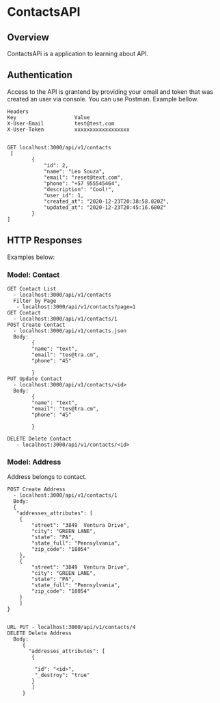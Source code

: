 # ContactsAPI
## Overview

ContactsAPi is a application to learning about API.

## Authentication
Access to the API is grantend by providing your email and token that was created an user via console. You can use Postman. Example bellow.
```
Headers
Key                   Value
X-User-Email          test@test.com
X-User-Token          xxxxxxxxxxxxxxxxxx


GET localhost:3000/api/v1/contacts
 [
        {
            "id": 2,
            "name": "Leo Souza",
            "email": "reset@text.com",
            "phone": "+57 955545464",
            "description": "Cool!",
            "user_id": 1,
            "created_at": "2020-12-23T20:38:58.020Z",
            "updated_at": "2020-12-23T20:45:16.680Z"
        }
]

```

## HTTP Responses
Examples below:
### Model: Contact
```
GET Contact List
  - localhost:3000/api/v1/contacts
  Filter by Page
   - localhost:3000/api/v1/contacts?page=1
GET Contact
  - localhost:3000/api/v1/contacts/1
POST Create Contact
  - localhost:3000/api/v1/contacts.json
  Body:
        {
        "name": "text",
        "email": "tes@tra.cm",
        "phone": "45"
        
        }
PUT Update Contact
  - localhost:3000/api/v1/contacts/<id>
  Body:
        {
        "name": "text",
        "email": "tes@tra.cm",
        "phone": "45"
        
        }

DELETE Delete Contact
   - localhost:3000/api/v1/contacts/<id>
```
### Model: Address
Address belongs to contact.
```
POST Create Address
  - localhost:3000/api/v1/contacts/1
  Body: 
  {
   "addresses_attributes": [
  	{
  		"street": "3849  Ventura Drive",
  		"city": "GREEN LANE",
  		"state": "PA",
  		"state_full": "Pennsylvania",
  		"zip_code": "18054"
  	},
  	{
 		"street": "3849  Ventura Drive",
  		"city": "GREEN LANE",
  		"state": "PA",
  		"state_full": "Pennsylvania",
  		"zip_code": "18054"
  	}
  	]
}


URL PUT - localhost:3000/api/v1/contacts/4
DELETE Delete Address
  Body:
     {
       "addresses_attributes": [
        {

         "id": "<id>",
         "_destroy": "true"
        }
        ]
     }
```

